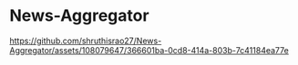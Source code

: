 # News-Aggregator






https://github.com/shruthisrao27/News-Aggregator/assets/108079647/366601ba-0cd8-414a-803b-7c41184ea77e




